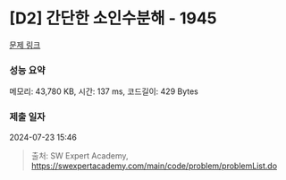 # [D2] 간단한 소인수분해 - 1945 

[문제 링크](https://swexpertacademy.com/main/code/problem/problemDetail.do?contestProbId=AV5Pl0Q6ANQDFAUq) 

### 성능 요약

메모리: 43,780 KB, 시간: 137 ms, 코드길이: 429 Bytes

### 제출 일자

2024-07-23 15:46



> 출처: SW Expert Academy, https://swexpertacademy.com/main/code/problem/problemList.do